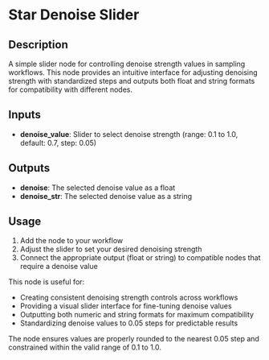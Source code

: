 # Star Denoise Slider

## Description
A simple slider node for controlling denoise strength values in sampling workflows. This node provides an intuitive interface for adjusting denoising strength with standardized steps and outputs both float and string formats for compatibility with different nodes.

## Inputs
- **denoise_value**: Slider to select denoise strength (range: 0.1 to 1.0, default: 0.7, step: 0.05)

## Outputs
- **denoise**: The selected denoise value as a float
- **denoise_str**: The selected denoise value as a string

## Usage
1. Add the node to your workflow
2. Adjust the slider to set your desired denoising strength
3. Connect the appropriate output (float or string) to compatible nodes that require a denoise value

This node is useful for:
- Creating consistent denoising strength controls across workflows
- Providing a visual slider interface for fine-tuning denoise values
- Outputting both numeric and string formats for maximum compatibility
- Standardizing denoise values to 0.05 steps for predictable results

The node ensures values are properly rounded to the nearest 0.05 step and constrained within the valid range of 0.1 to 1.0.
